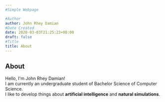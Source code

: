 ```yaml
---
#Simple Webpage

#Author
author: John Rhey Damian
#Date Created
date: 2020-03-03T21:25:23+08:00
draft: false
#Title
title: About
---
```


About
-----
Hello, I'm John Rhey Damian! <br />
I am currently an undergraduate student of Bachelor Science of Computer Science. <br />
I like to develop things about **artificial intelligence** and **natural simulations**. <br />